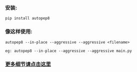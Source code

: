 ### 安装:

    pip install autopep8
    
### 像这样使用:
    
    autopep8 --in-place --aggressive --aggressive <filename>
    
    eg: autopep8 --in-place --aggressive --aggressive main.py
    
### [更多细节请点击这里](https://pypi.org/project/autopep8/)
    


